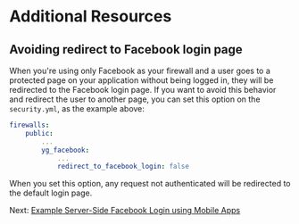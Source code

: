 Additional Resources
====================


Avoiding redirect to Facebook login page
----------------------------------------

When you're using only Facebook as your firewall and a user goes to a protected page on your application 
without being logged in, they will be redirected to the Facebook login page.
If you want to avoid this behavior and redirect the user to another page, you can set this option on the ```security.yml```, as the example above:

```yaml
firewalls:
	public:
		...
		yg_facebook:
			...
			redirect_to_facebook_login: false
```

When you set this option, any request not authenticated will be redirected to the default login page.

Next: [Example Server-Side Facebook Login using Mobile Apps](4-example-server-side-facebook-login-using-mobile-apps.md)
